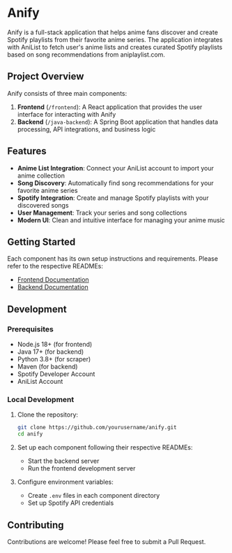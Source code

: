 # Anify

Anify is a full-stack application that helps anime fans discover and create Spotify playlists from their favorite anime series. The application integrates with AniList to fetch user's anime lists and creates curated Spotify playlists based on song recommendations from aniplaylist.com.

## Project Overview

Anify consists of three main components:

1. **Frontend** (`/frontend`): A React application that provides the user interface for interacting with Anify
2. **Backend** (`/java-backend`): A Spring Boot application that handles data processing, API integrations, and business logic

## Features

- **Anime List Integration**: Connect your AniList account to import your anime collection
- **Song Discovery**: Automatically find song recommendations for your favorite anime series
- **Spotify Integration**: Create and manage Spotify playlists with your discovered songs
- **User Management**: Track your series and song collections
- **Modern UI**: Clean and intuitive interface for managing your anime music

## Getting Started

Each component has its own setup instructions and requirements. Please refer to the respective READMEs:

- [Frontend Documentation](frontend/README.md)
- [Backend Documentation](backend/README.md)

## Development

### Prerequisites

- Node.js 18+ (for frontend)
- Java 17+ (for backend)
- Python 3.8+ (for scraper)
- Maven (for backend)
- Spotify Developer Account
- AniList Account

### Local Development

1. Clone the repository:
   ```bash
   git clone https://github.com/yourusername/anify.git
   cd anify
   ```

2. Set up each component following their respective READMEs:
   - Start the backend server
   - Run the frontend development server

3. Configure environment variables:
   - Create `.env` files in each component directory
   - Set up Spotify API credentials

## Contributing

Contributions are welcome! Please feel free to submit a Pull Request.